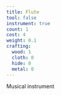 ```yaml
---
title: Flute
tool: false
instrument: true
count: 1
cost: 4
weight: 0.1
crafting:
  wood: 1
  cloth: 0
  hide: 0
  metal: 0
---
```

Musical instrument
